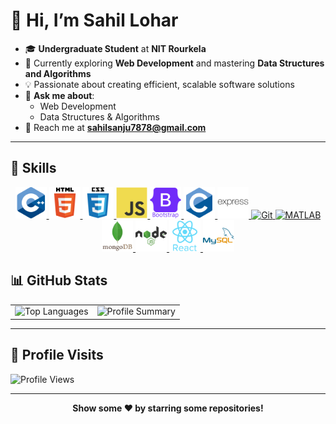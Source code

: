 # 👋 Hi, I’m **Sahil Lohar**  

- 🎓 **Undergraduate Student** at **NIT Rourkela**  
- 🌱 Currently exploring **Web Development** and mastering **Data Structures and Algorithms**  
- 💡 Passionate about creating efficient, scalable software solutions  
- 💬 **Ask me about**:  
  - Web Development  
  - Data Structures & Algorithms  
- 📧 Reach me at **[sahilsanju7878@gmail.com](mailto:sahilsanju7878@gmail.com)**  

---

## 🚀 **Skills**  

<p align="center">  
  <!-- C++ Icon -->
  <a href="https://www.cplusplus.com/" target="_blank"> 
    <img src="https://raw.githubusercontent.com/devicons/devicon/master/icons/cplusplus/cplusplus-original.svg" alt="C++" width="50" height="50"/> 
  </a>  

  <!-- HTML Icon -->
  <a href="https://www.w3schools.com/html/" target="_blank"> 
    <img src="https://raw.githubusercontent.com/devicons/devicon/master/icons/html5/html5-original-wordmark.svg" alt="HTML" width="50" height="50"/> 
  </a>  
  
  <!-- CSS Icon -->
  <a href="https://www.w3schools.com/css/" target="_blank"> 
    <img src="https://raw.githubusercontent.com/devicons/devicon/master/icons/css3/css3-original-wordmark.svg" alt="CSS" width="50" height="50"/> 
  </a>  
  
  <!-- JavaScript Icon -->
  <a href="https://www.w3schools.com/js/" target="_blank"> 
    <img src="https://raw.githubusercontent.com/devicons/devicon/master/icons/javascript/javascript-original.svg" alt="JavaScript" width="50" height="50"/> 
  </a>  

  <!-- Bootstrap Icon -->
  <a href="https://getbootstrap.com" target="_blank"> 
    <img src="https://raw.githubusercontent.com/devicons/devicon/master/icons/bootstrap/bootstrap-plain-wordmark.svg" alt="Bootstrap" width="50" height="50"/> 
  </a>  

  <!-- C Icon -->
  <a href="https://www.cprogramming.com/" target="_blank"> 
    <img src="https://raw.githubusercontent.com/devicons/devicon/master/icons/c/c-original.svg" alt="C" width="50" height="50"/> 
  </a>  
  
  <!-- Express.js Icon -->
  <a href="https://expressjs.com" target="_blank"> 
    <img src="https://raw.githubusercontent.com/devicons/devicon/master/icons/express/express-original-wordmark.svg" alt="Express.js" width="50" height="50"/> 
  </a>  

  <!-- Git Icon -->
  <a href="https://git-scm.com/" target="_blank"> 
    <img src="https://www.vectorlogo.zone/logos/git-scm/git-scm-icon.svg" alt="Git" width="50" height="50"/> 
  </a>  

  <!-- MATLAB Icon -->
  <a href="https://www.mathworks.com/products/matlab.html" target="_blank"> 
    <img src="https://upload.wikimedia.org/wikipedia/commons/2/21/Matlab_Logo.png" alt="MATLAB" width="50" height="50"/> 
  </a>  

  <!-- MongoDB Icon -->
  <a href="https://www.mongodb.com/" target="_blank"> 
    <img src="https://raw.githubusercontent.com/devicons/devicon/master/icons/mongodb/mongodb-original-wordmark.svg" alt="MongoDB" width="50" height="50"/> 
  </a>  

  <!-- Node.js Icon -->
  <a href="https://nodejs.org" target="_blank"> 
    <img src="https://raw.githubusercontent.com/devicons/devicon/master/icons/nodejs/nodejs-original-wordmark.svg" alt="Node.js" width="50" height="50"/> 
  </a>  

  <!-- React.js Icon -->
  <a href="https://reactjs.org/" target="_blank"> 
    <img src="https://raw.githubusercontent.com/devicons/devicon/master/icons/react/react-original-wordmark.svg" alt="React.js" width="50" height="50"/> 
  </a> 

  <!-- MySQL Icon -->
  <a href="https://www.mysql.com/" target="_blank"> 
    <img src="https://raw.githubusercontent.com/devicons/devicon/master/icons/mysql/mysql-original-wordmark.svg" alt="MySQL" width="50" height="50"/> 
  </a>  
</p>  


## 📊 **GitHub Stats**  

<table align="center" width="100%">  
<tr>  
  <td align="center">  
    <img width="350em" src="http://github-readme-stats.vercel.app/api/top-langs?username=Sahil7811&show_icons=true&locale=en&layout=compact&theme=radical" alt="Top Languages"/>  
  </td>  
  <td align="center">  
    <img width="600em" src="http://github-profile-summary-cards.vercel.app/api/cards/profile-details?username=Sahil7811&theme=radical" alt="Profile Summary"/>  
  </td>  
</tr>  
</table>  

---

## 🧾 **Profile Visits**  

![Profile Views](https://komarev.com/ghpvc/?username=Sahil7811&label=Profile%20Views&color=0e75b6&style=flat)

---

<div align="center">  
  <b>Show some ❤️ by starring some repositories!</b>  
</div> 

